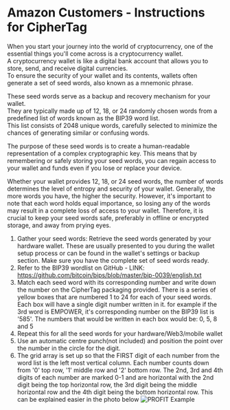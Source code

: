 # Amazon Customers - Instructions for CipherTag

When you start your journey into the world of cryptocurrency, one of the essential things you'll come across is a cryptocurrency wallet.<br>A cryptocurrency wallet is like a digital bank account that allows you to store, send, and receive digital currencies.<br>To ensure the security of your wallet and its contents, wallets often generate a set of seed words, also known as a mnemonic phrase.

These seed words serve as a backup and recovery mechanism for your wallet.<br>They are typically made up of 12, 18, or 24 randomly chosen words from a predefined list of words known as the BIP39 word list.<br>This list consists of 2048 unique words, carefully selected to minimize the chances of generating similar or confusing words.

The purpose of these seed words is to create a human-readable representation of a complex cryptographic key. This means that by remembering or safely storing your seed words, you can regain access to your wallet and funds even if you lose or replace your device.

Whether your wallet provides 12, 18, or 24 seed words, the number of words determines the level of entropy and security of your wallet. Generally, the more words you have, the higher the security. However, it's important to note that each word holds equal importance, so losing any of the words may result in a complete loss of access to your wallet. Therefore, it is crucial to keep your seed words safe, preferably in offline or encrypted storage, and away from prying eyes.

1. Gather your seed words: Retrieve the seed words generated by your hardware wallet. These are usually presented to you during the wallet setup process or can be found in the wallet's settings or backup section. Make sure you have the complete set of seed words ready.
2. Refer to the BIP39 wordlist on GitHub - LINK: https://github.com/bitcoin/bips/blob/master/bip-0039/english.txt
3. Match each seed word with its corresponding number and write down the number on the CipherTag packaging provided.  There is a series of yellow boxes that are numbered 1 to 24 for each of your seed words.  Each box will have a single digit number written in it.
   for example if the 3rd word is EMPOWER, it's corresponding number on the BIP39 list is '585'.  The numbers that would be written in each box would be: 0, 5, 8 and 5
4. Repeat this for all the seed words for your hardware/Web3/mobile wallet
5. Use an automatic centre punch(not included) and position the point over the number in the circle for the digit.
6. The grid array is set up so that the FIRST digit of each number from the word list is the left most vertical column.  Each number counts down from '0' top row, '1' middle row and '2' bottom row.  The 2nd, 3rd and 4th digits of each number are marked 0-1 and are horizontal with the 2nd digit being the top horizontal row, the 3rd digit being the middle horizontal row and the 4th digit being the bottom horizontal row.  This can be explained easier in the photo below
![PROFIT Example](https://github.com/CipherSechs/amazon-instructions/assets/97874862/d5e3052c-5034-4211-a1eb-9bfd3487728d)
